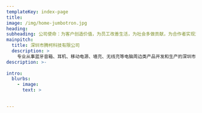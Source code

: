 ```yaml
---
templateKey: index-page
title: 
image: /img/home-jumbotron.jpg
heading: 
subheading: 公司使命：为客户创造价值，为员工改善生活，为社会多做贡献，为合作者实现双赢
mainpitch:
  title: 深圳市腾柯科技有限公司
  description: >
    专业从事蓝牙音箱、耳机、移动电源、墙充、无线充等电脑周边类产品开发和生产的深圳市腾柯科技有限公司2018创办于深圳。历经多年的发展，腾柯已成为拥有600多名员工、三大生产基地的企业。在深圳福永，东莞，湖南拥有完善的三大生产基地。凭借着XXX的优势，腾柯的业务辐射到美州、欧洲、亚洲等全球各地，与XXX等全球领先的企业，XXX的公司建立了长期合作的关系。公司专业生产蓝牙音箱、耳机、移动电源、墙充、无线充等电脑周边类产品，为XXX提供一站式服务。
description: >-
  
intro:
  blurbs:
    - image: 
      text: >
        

---
```

